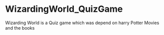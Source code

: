 # WizardingWorld_QuizGame
Wizarding World is  a Quiz game which was depend on harry Potter Movies and the books 
